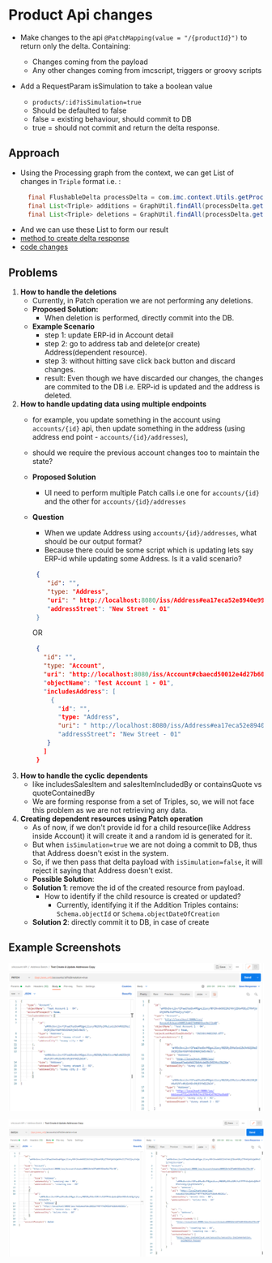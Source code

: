 # Product Api changes

* Make changes to the api `@PatchMapping(value = "/{productId}")` to return only the delta. Containing:
   * Changes coming from the payload
   * Any other changes coming from imcscript, triggers or groovy scripts
   
* Add a RequestParam isSimulation to take a boolean value
   * `products/:id?isSimulation=true`
   * Should be defaulted to false
   * false = existing behaviour, should commit to DB
   * true = should not commit and return the delta response.

## Approach
* Using the Processing graph from the context, we can get List of changes in `Triple` format i.e. :
  ```java
    final FlushableDelta processDelta = com.imc.context.Utils.getProcessGraph(ctx);
    final List<Triple> additions = GraphUtil.findAll(processDelta.getAdditions()).toList();
    final List<Triple> deletions = GraphUtil.findAll(processDelta.getDeletions()).toList();
  ```
* And we can use these List to form our result
* [method to create delta response](https://github.com/in-mind-cloud/development/blob/7a785d9a34c4a893ca25c344a1bca8f46137c341/product/iss/core/src/main/java/com/imc/iss/web/services/util/CreateBOFromTriples.java#L338)
* [code changes](https://github.com/in-mind-cloud/development/compare/2202-development...2202-product-api-changes)


## Problems
1. **How to handle the deletions**
   * Currently, in Patch operation we are not performing any deletions.
   * **Proposed Solution:**
      * When deletion is performed, directly commit into the DB.
   * **Example Scenario**
      * step 1: update ERP-id in Account detail
      * step 2: go to address tab and delete(or create) Address(dependent resource).
      * step 3: without hitting save click back button and discard changes.
      * result: Even though we have discarded our changes, the changes are commited to the DB i.e. ERP-id is updated and the address is deleted.
2. **How to handle updating data using multiple endpoints**
   * for example, you update something in the account using `accounts/{id}` api, then update something in the address (using address end point - `accounts/{id}/addresses`), 
   * should we require the previous account changes too to maintain the state?
   * **Proposed Solution**
      * UI need to perform multiple Patch calls i.e one for `accounts/{id}` and the other for `accounts/{id}/addresses`
   * **Question**
      * When we update Address using `accounts/{id}/addresses`, what should be our output format?
      * Because there could be some script which is updating lets say ERP-id while updating some Address. Is it a valid scenario?
       ```json
        {
           "id": "",
           "type: "Address",
           "uri": " http://localhost:8080/iss/Address#ea17eca52e8940e99edc2fd3f2de254e"
           "addressStreet": "New Street - 01"
        }
       ```
     
       OR
       
        ```json
         {
           "id": "",
           "type: "Account",
           "uri": "http://localhost:8080/iss/Account#cbaecd50012e4d27b60432ee3bf72c48"
           "objectName": "Test Account 1 - 01",
           "includesAddress": [
             {
               "id": "",
               "type: "Address",
               "uri": " http://localhost:8080/iss/Address#ea17eca52e8940e99edc2fd3f2de254e"
               "addressStreet": "New Street - 01"
            } 
           ]
         }
       ```
3. **How to handle the cyclic dependents**
    * like includesSalesItem and salesItemIncludedBy or containsQuote vs quoteContainedBy
    * We are forming response from a set of Triples, so, we will not face this problem as we are not retrieving any data.
4. **Creating dependent resources using Patch operation**
    * As of now, if we don't provide id for a child resource(like Address inside Account) it will create it and a random id is generated for it.
    * But when `isSimulation=true` we are not doing a commit to DB, thus that Address doesn't exist in the system.
    * So, if we then pass that delta payload with `isSimulation=false`, it will reject it saying that Address doesn't exist.
    * **Possible Solution**: 
    *  **Solution 1**: remove the id of the created resource from payload.
       * How to identify if the child resource is created or updated?
          * Currently, identifying it if the Addition Triples contains: `Schema.objectId` or `Schema.objectDateOfCreation`
    * **Solution 2**: directly commit it to DB, in case of create


## Example Screenshots

![example-1](images/example-1.PNG)

![example-2](images/example-2.PNG)
